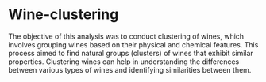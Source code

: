 # Wine-clustering

The objective of this analysis was to conduct clustering of wines, which involves grouping wines based on their physical and chemical features. This process aimed to find natural groups (clusters) of wines that exhibit similar properties. Clustering wines can help in understanding the differences between various types of wines and identifying similarities between them. 
